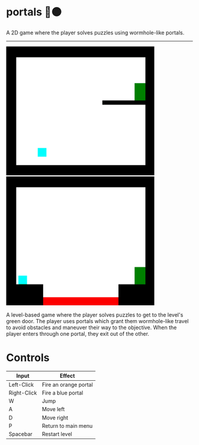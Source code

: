 # portals :large_blue_circle::orange_circle:
A 2D game where the player solves puzzles using wormhole-like portals.

---
![](img/level2-demo-small.gif) ![](img/level3-demo-small.gif)

A level-based game where the player solves puzzles to get to the level's green door. The player uses portals which grant them wormhole-like travel to avoid obstacles and maneuver their way to the objective. When the player enters through one portal, they exit out of the other.

# Controls
| Input         | Effect                |
|---------------|-----------------------|
|   Left-Click  | Fire an orange portal |
|   Right-Click | Fire a blue portal    |
|   W           | Jump                  |
|   A           | Move left             |
|   D           | Move right            |
|   P           | Return to main menu   |
|   Spacebar    | Restart level         |
